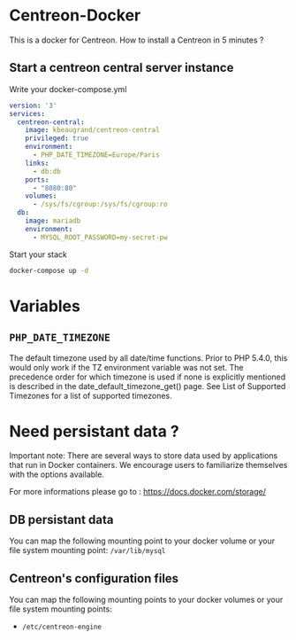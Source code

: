 # Centreon-Docker

This is a docker for Centreon. How to install a Centreon in 5 minutes ?

## Start a centreon central server instance

Write your docker-compose.yml
```yml
version: '3'
services: 
  centreon-central:
    image: kbeaugrand/centreon-central
    privileged: true
    environment:
      - PHP_DATE_TIMEZONE=Europe/Paris
    links: 
      - db:db
    ports: 
      - "8080:80"
    volumes:
      - /sys/fs/cgroup:/sys/fs/cgroup:ro
  db:
    image: mariadb
    environment: 
      - MYSQL_ROOT_PASSWORD=my-secret-pw
```

Start your stack
```sh
docker-compose up -d
```

# Variables

## `PHP_DATE_TIMEZONE`
The default timezone used by all date/time functions. Prior to PHP 5.4.0, this would only work if the TZ environment variable was not set. The precedence order for which timezone is used if none is explicitly mentioned is described in the date_default_timezone_get() page. See List of Supported Timezones for a list of supported timezones. 


# Need persistant data ?
Important note: There are several ways to store data used by applications that run in Docker containers. We encourage users to familiarize themselves with the options available.

For more informations please go to : https://docs.docker.com/storage/

## DB persistant data

You can map the following mounting point to your docker volume or your file system mounting point: 
`/var/lib/mysql`

## Centreon's configuration files

You can map the following mounting points to your docker volumes or your file system mounting points: 
* `/etc/centreon-engine`

